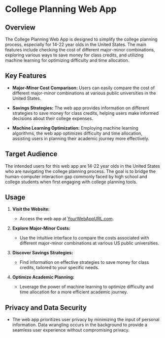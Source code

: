 # College Planning Web App

## Overview

The College Planning Web App is designed to simplify the college planning process, especially for 14-22 year olds in the United States. The main features include checking the cost of different major-minor combinations, exploring various ways to save money for class credits, and utilizing machine learning for optimizing difficulty and time allocation.

## Key Features

- **Major-Minor Cost Comparison:** Users can easily compare the cost of different major-minor combinations at various public universities in the United States.

- **Savings Strategies:** The web app provides information on different strategies to save money for class credits, helping users make informed decisions about their college expenses.

- **Machine Learning Optimization:** Employing machine learning algorithms, the web app optimizes difficulty and time allocation, assisting users in planning their academic journey more effectively.

## Target Audience

The intended users for this web app are 14-22 year olds in the United States who are navigating the college planning process. The goal is to bridge the human-computer interaction gap commonly faced by high school and college students when first engaging with college planning tools.

## Usage

1. **Visit the Website:**
   - Access the web app at [YourWebAppURL.com](#).

2. **Explore Major-Minor Costs:**
   - Use the intuitive interface to compare the costs associated with different major-minor combinations at various US public universities.

3. **Discover Savings Strategies:**
   - Find information on effective strategies to save money for class credits, tailored to your specific needs.

4. **Optimize Academic Planning:**
   - Leverage the power of machine learning to optimize difficulty and time allocation for a more efficient academic journey.

## Privacy and Data Security

- The web app prioritizes user privacy by minimizing the input of personal information. Data wrangling occurs in the background to provide a seamless user experience without compromising privacy.